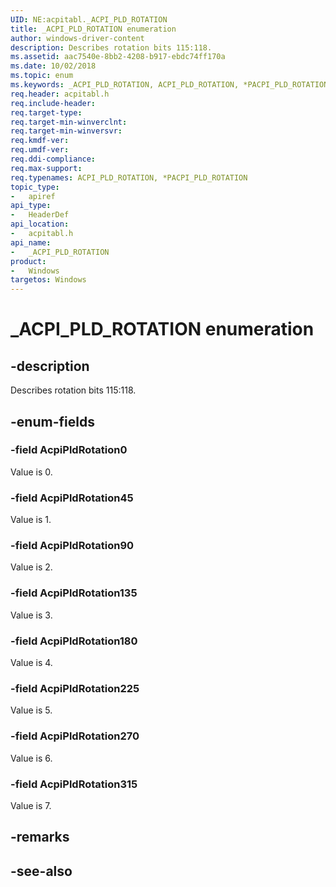 ```yaml
---
UID: NE:acpitabl._ACPI_PLD_ROTATION
title: _ACPI_PLD_ROTATION enumeration
author: windows-driver-content
description: Describes rotation bits 115:118.
ms.assetid: aac7540e-8bb2-4208-b917-ebdc74ff170a
ms.date: 10/02/2018
ms.topic: enum
ms.keywords: _ACPI_PLD_ROTATION, ACPI_PLD_ROTATION, *PACPI_PLD_ROTATION, AcpiPldRotation
req.header: acpitabl.h
req.include-header:
req.target-type:
req.target-min-winverclnt:
req.target-min-winversvr:
req.kmdf-ver:
req.umdf-ver:
req.ddi-compliance:
req.max-support:
req.typenames: ACPI_PLD_ROTATION, *PACPI_PLD_ROTATION
topic_type: 
-	apiref
api_type: 
-	HeaderDef
api_location: 
-	acpitabl.h
api_name: 
-	_ACPI_PLD_ROTATION
product:
-	Windows
targetos: Windows
---
```


# _ACPI_PLD_ROTATION enumeration

## -description

Describes rotation bits 115:118.

## -enum-fields

### -field AcpiPldRotation0 

Value is 0.

### -field AcpiPldRotation45 

Value is 1.

### -field AcpiPldRotation90 

Value is 2.

### -field AcpiPldRotation135 

Value is 3.

### -field AcpiPldRotation180 

Value is 4.

### -field AcpiPldRotation225 

Value is 5.

### -field AcpiPldRotation270 

Value is 6.

### -field AcpiPldRotation315 

Value is 7.


## -remarks

## -see-also
